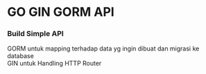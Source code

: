 # GO GIN GORM API

<h3>Build Simple API</h3>
GORM untuk mapping terhadap data yg ingin dibuat dan migrasi ke database <br>
GIN untuk Handling HTTP Router
